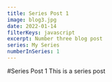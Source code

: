 ```yaml
---
title: Series Post 1
image: blog3.jpg
date: 2022-01-14
filterKeys: javascript
excerpt: Number three blog post
series: My Series
numberInSeries: 1
---
```

#Series Post 1
This is a series post